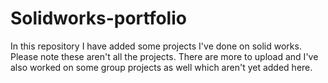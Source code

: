 # Solidworks-portfolio
In this repository I have added some projects I've done on solid works. Please note these aren't all the projects. There are more to upload and I've also worked on some group projects as well which aren't yet added here.

